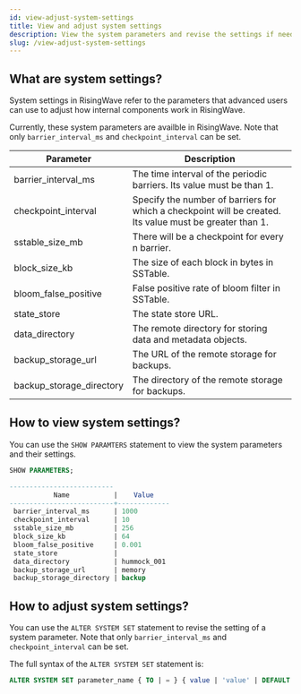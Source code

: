 ```yaml
---
id: view-adjust-system-settings
title: View and adjust system settings
description: View the system parameters and revise the settings if needed.
slug: /view-adjust-system-settings
---
```


## What are system settings?

System settings in RisingWave refer to the parameters that advanced users can use to adjust how internal components work in RisingWave.

Currently, these system parameters are availble in RisingWave. Note that only `barrier_interval_ms` and `checkpoint_interval` can be set.

| Parameter           |    Description    |
|---|---|
|barrier_interval_ms      | The time interval of the periodic barriers. Its value must be than 1.|
|checkpoint_interval      | Specify the number of barriers for which a checkpoint will be created. Its value must be greater than 1.|
|sstable_size_mb          | There will be a checkpoint for every n barrier.|
|block_size_kb            | The size of each block in bytes in SSTable.|
|bloom_false_positive     | False positive rate of bloom filter in SSTable.|
|state_store              | The state store URL. |
|data_directory           | The remote directory for storing data and metadata objects.|
|backup_storage_url       | The URL of the remote storage for backups.|
|backup_storage_directory | The directory of the remote storage for backups.|

## How to view system settings?

You can use the `SHOW PARAMTERS` statement to view the system parameters and their settings.

```sql
SHOW PARAMETERS;

--------------------------
           Name           |    Value    
--------------------------+-------------
 barrier_interval_ms      | 1000
 checkpoint_interval      | 10
 sstable_size_mb          | 256
 block_size_kb            | 64
 bloom_false_positive     | 0.001
 state_store              | 
 data_directory           | hummock_001
 backup_storage_url       | memory
 backup_storage_directory | backup
```

## How to adjust system settings?

You can use the `ALTER SYSTEM SET` statement to revise the setting of a system parameter. Note that only `barrier_interval_ms` and `checkpoint_interval` can be set.

The full syntax of the `ALTER SYSTEM SET` statement is:

```sql
ALTER SYSTEM SET parameter_name { TO | = } { value | 'value' | DEFAULT };
```